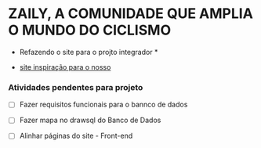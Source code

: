 # ZAILY, A COMUNIDADE QUE AMPLIA O MUNDO DO CICLISMO 
* Refazendo o site para o projto integrador *

* [site inspiração para o nosso](https://www.nichoos.com/?utm_source=google&utm_medium=cpc&utm_campaign=new_site&utm_content=new&gad_source=1&gclid=CjwKCAjw88yxBhBWEiwA7cm6pZztvy5wphA01DlORh46bjZo0N3Rcme-cxO5lhHs8znxwn-XB2KRrhoC-a8QAvD_BwE)

### Atividades pendentes para  projeto 
- [ ] Fazer requisitos funcionais para o bannco de dados
- [ ] Fazer mapa no drawsql do Banco de Dados
- [ ] Alinhar páginas do site - Front-end

